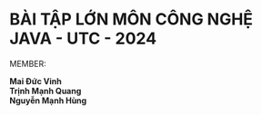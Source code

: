 # BÀI TẬP LỚN MÔN CÔNG NGHỆ JAVA - UTC - 2024

MEMBER:

**Mai Đức Vinh**  
**Trịnh Mạnh Quang**  
**Nguyễn Mạnh Hùng**


